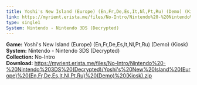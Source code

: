 ```yaml
---
title: Yoshi's New Island (Europe) (En,Fr,De,Es,It,Nl,Pt,Ru) (Demo) (Kiosk)
link: https://myrient.erista.me/files/No-Intro/Nintendo%20-%20Nintendo%203DS%20(Decrypted)/Yoshi's%20New%20Island%20(Europe)%20(En,Fr,De,Es,It,Nl,Pt,Ru)%20(Demo)%20(Kiosk).zip
type: single1
System: Nintendo - Nintendo 3DS (Decrypted)
---
```

<b>Game:</b> Yoshi's New Island (Europe) (En,Fr,De,Es,It,Nl,Pt,Ru) (Demo) (Kiosk)<br>
<b>System:</b> Nintendo - Nintendo 3DS (Decrypted)<br>
<b>Collection:</b> No-Intro<br>
<b>Download:</b> https://myrient.erista.me/files/No-Intro/Nintendo%20-%20Nintendo%203DS%20(Decrypted)/Yoshi's%20New%20Island%20(Europe)%20(En,Fr,De,Es,It,Nl,Pt,Ru)%20(Demo)%20(Kiosk).zip